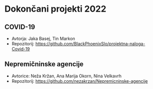 # Dokončani projekti 2022

## COVID-19
* Avtorja: Jaka Basej, Tin Markon
* Repozitorij: <https://github.com/BlackPhoenixSlo/projektna-naloga-Covid-19>

## Nepremičninske agencije
* Avtorice: Neža Kržan, Ana Marija Okorn, Nina Velkavrh
* Repozitorij: <https://github.com/nezakrzan/Nepremicninske-agencije>

